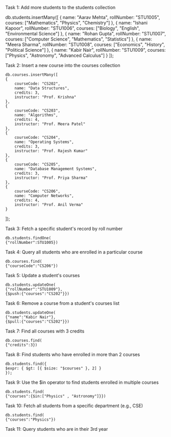 Task 1: Add more students to the students collection

   db.students.insertMany([
    {
        name: "Aarav Mehta",
        rollNumber: "STU1005",
        courses: ["Mathematics", "Physics", "Chemistry"]
    },
    {
        name: "Ishani Kapoor",
        rollNumber: "STU1006",
        courses: ["Biology", "English", "Environmental Science"]
    },
    {
        name: "Rohan Gupta",
        rollNumber: "STU1007",
        courses: ["Computer Science", "Mathematics", "Statistics"]
    },
    {
        name: "Meera Sharma",
        rollNumber: "STU1008",
        courses: ["Economics", "History", "Political Science"]
    },
    {
        name: "Kabir Nair",
        rollNumber: "STU1009",
        courses: ["Physics", "Astronomy", "Advanced Calculus"]
    }
]);




Task 2: Insert a new course into the courses collection

    db.courses.insertMany([
    {
        courseCode: "CS202",
        name: "Data Structures",
        credits: 3,
        instructor: "Prof. Krishna"
    },
    {
        courseCode: "CS203",
        name: "Algorithms",
        credits: 4,
        instructor: "Prof. Meera Patel"
    },
    {
        courseCode: "CS204",
        name: "Operating Systems",
        credits: 3,
        instructor: "Prof. Rajesh Kumar"
    },
    {
        courseCode: "CS205",
        name: "Database Management Systems",
        credits: 3,
        instructor: "Prof. Priya Sharma"
    },
    {
        courseCode: "CS206",
        name: "Computer Networks",
        credits: 4,
        instructor: "Prof. Anil Verma"
    }
]);

Task 3: Fetch a specific student's record by roll number

    db.students.findOne(
    {"rollNumber":STU1005})

Task 4: Query all students who are enrolled in a particular course

    db.courses.find(
    {"courseCode":"CS206"})

Task 5: Update a student's courses

    db.students.updateOne(
    {"rollNumber":"STU1009"},
    {$push:{"courses":"CS202"}})

Task 6: Remove a course from a student's courses list

    db.students.updateOne(
    {"name":"Kabir Nair"},
    {$pull:{"courses":"CS202"}})

Task 7: Find all courses with 3 credits

    db.courses.find(
    {"credits":3})  

Task 8: Find students who have enrolled in more than 2 courses

    db.students.find({
    $expr: { $gt: [{ $size: "$courses" }, 2] } 
    });

Task 9: Use the $in operator to find students enrolled in multiple courses

    db.students.find(
    {"courses":{$in:["Physics" , "Astronomy"]}})  

Task 10: Fetch all students from a specific department (e.g., CSE)

    db.students.find(
    {"courses":"Physics"})

Task 11: Query students who are in their 3rd year

    

     
    
